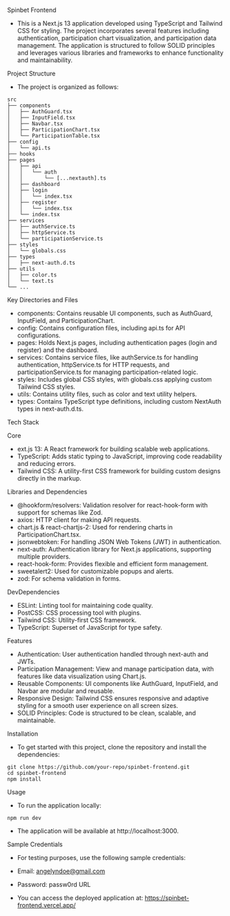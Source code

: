 Spinbet Frontend
- This is a Next.js 13 application developed using TypeScript and Tailwind CSS for styling. The project incorporates several features including authentication, participation chart visualization, and participation data management. The application is structured to follow SOLID principles and leverages various libraries and frameworks to enhance functionality and maintainability.


Project Structure
- The project is organized as follows:

```
src
├── components
│   ├── AuthGuard.tsx
│   ├── InputField.tsx
│   ├── Navbar.tsx
│   ├── ParticipationChart.tsx
│   └── ParticipationTable.tsx
├── config
│   └── api.ts
├── hooks
├── pages
│   ├── api
│   │   └── auth
│   │       └── [...nextauth].ts
│   ├── dashboard
│   ├── login
│   │   └── index.tsx
│   ├── register
│   │   └── index.tsx
│   └── index.tsx
├── services
│   ├── authService.ts
│   ├── httpService.ts
│   └── participationService.ts
├── styles
│   └── globals.css
├── types
│   ├── next-auth.d.ts
├── utils
│   ├── color.ts
│   └── text.ts
└── ...
```

Key Directories and Files
- components: Contains reusable UI components, such as AuthGuard, InputField, and ParticipationChart.
- config: Contains configuration files, including api.ts for API configurations.
- pages: Holds Next.js pages, including authentication pages (login and register) and the dashboard.
- services: Contains service files, like authService.ts for handling authentication, httpService.ts for HTTP requests, and participationService.ts for managing participation-related logic.
- styles: Includes global CSS styles, with globals.css applying custom Tailwind CSS styles.
- utils: Contains utility files, such as color and text utility helpers.
- types: Contains TypeScript type definitions, including custom NextAuth types in next-auth.d.ts.

Tech Stack

Core
- ext.js 13: A React framework for building scalable web applications.
- TypeScript: Adds static typing to JavaScript, improving code readability and reducing errors.
- Tailwind CSS: A utility-first CSS framework for building custom designs directly in the markup.

Libraries and Dependencies
- @hookform/resolvers: Validation resolver for react-hook-form with support for schemas like Zod.
- axios: HTTP client for making API requests.
- chart.js & react-chartjs-2: Used for rendering charts in ParticipationChart.tsx.
- jsonwebtoken: For handling JSON Web Tokens (JWT) in authentication.
- next-auth: Authentication library for Next.js applications, supporting multiple providers.
- react-hook-form: Provides flexible and efficient form management.
- sweetalert2: Used for customizable popups and alerts.
- zod: For schema validation in forms.

DevDependencies
- ESLint: Linting tool for maintaining code quality.
- PostCSS: CSS processing tool with plugins.
- Tailwind CSS: Utility-first CSS framework.
- TypeScript: Superset of JavaScript for type safety.

Features
- Authentication: User authentication handled through next-auth and JWTs.
- Participation Management: View and manage participation data, with features like data visualization using Chart.js.
- Reusable Components: UI components like AuthGuard, InputField, and Navbar are modular and reusable.
- Responsive Design: Tailwind CSS ensures responsive and adaptive styling for a smooth user experience on all screen sizes.
- SOLID Principles: Code is structured to be clean, scalable, and maintainable.

Installation
- To get started with this project, clone the repository and install the dependencies:

```
git clone https://github.com/your-repo/spinbet-frontend.git
cd spinbet-frontend
npm install
```

Usage
- To run the application locally:

```
npm run dev
```
- The application will be available at http://localhost:3000.

Sample Credentials
- For testing purposes, use the following sample credentials:

- Email: angelyndoe@gmail.com
- Password: passw0rd
URL
- You can access the deployed application at: https://spinbet-frontend.vercel.app/

